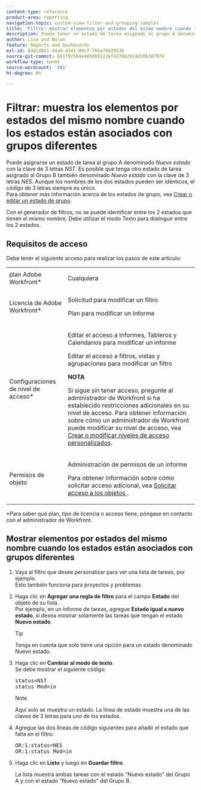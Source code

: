 ```yaml
---
content-type: reference
product-area: reporting
navigation-topic: custom-view-filter-and-grouping-samples
title: "Filtro: mostrar elementos por estados del mismo nombre cuando los estados están asociados con grupos diferentes"
description: Puede tener un estado de tarea asignado al grupo A denominado Nuevo estado con la clave de 3 letras NST. Es posible que tenga otro estado de tarea asignado al Grupo B, también denominado Nuevo estado con la clave de 3 letras NES. Aunque los nombres de los dos estados pueden ser idénticos, el código de 3 letras siempre es único. Para obtener más información sobre los estados de grupo, consulte Crear o editar un estado de grupo.
author: Lisa and Nolan
feature: Reports and Dashboards
exl-id: 8ddcd8b1-44a9-4341-80c7-76ba70d2953b
source-git-commit: 661f925b4e485069122ef4278b2914d206387974
workflow-type: tm+mt
source-wordcount: '491'
ht-degree: 0%

---
```


# Filtrar: muestra los elementos por estados del mismo nombre cuando los estados están asociados con grupos diferentes

Puede asignarse un estado de tarea al grupo A denominado *Nuevo estado* con la clave de 3 letras *NST*. Es posible que tenga otro estado de tarea asignado al Grupo B también denominado *Nuevo estado* con la clave de 3 letras *NES.* Aunque los nombres de los dos estados pueden ser idénticos, el código de 3 letras siempre es único.\
Para obtener más información acerca de los estados de grupo, vea [Crear o editar un estado de grupo](../../../administration-and-setup/manage-groups/manage-group-statuses/create-or-edit-a-group-status.md).

Con el generador de filtros, no se puede identificar entre los 2 estados que tienen el mismo nombre. Debe utilizar el modo Texto para distinguir entre los 2 estados.

## Requisitos de acceso

Debe tener el siguiente acceso para realizar los pasos de este artículo:

<table style="table-layout:auto"> 
 <col> 
 <col> 
 <tbody> 
  <tr> 
   <td role="rowheader">plan Adobe Workfront*</td> 
   <td> <p>Cualquiera</p> </td> 
  </tr> 
  <tr> 
   <td role="rowheader">Licencia de Adobe Workfront*</td> 
   <td> <p>Solicitud para modificar un filtro </p>
   <p>Plan para modificar un informe</p> </td> 
  </tr> 
  <tr> 
   <td role="rowheader">Configuraciones de nivel de acceso*</td> 
   <td> <p>Editar el acceso a Informes, Tableros y Calendarios para modificar un informe</p> <p>Editar el acceso a filtros, vistas y agrupaciones para modificar un filtro</p> <p><b>NOTA</b>

Si sigue sin tener acceso, pregunte al administrador de Workfront si ha establecido restricciones adicionales en su nivel de acceso. Para obtener información sobre cómo un administrador de Workfront puede modificar su nivel de acceso, vea <a href="../../../administration-and-setup/add-users/configure-and-grant-access/create-modify-access-levels.md" class="MCXref xref">Crear o modificar niveles de acceso personalizados</a>.</p> </td>
</tr> 
  <tr> 
   <td role="rowheader">Permisos de objeto</td> 
   <td> <p>Administración de permisos de un informe</p> <p>Para obtener información sobre cómo solicitar acceso adicional, vea <a href="../../../workfront-basics/grant-and-request-access-to-objects/request-access.md" class="MCXref xref">Solicitar acceso a los objetos </a>.</p> </td> 
  </tr> 
 </tbody> 
</table>

&#42;Para saber qué plan, tipo de licencia o acceso tiene, póngase en contacto con el administrador de Workfront.

## Mostrar elementos por estados del mismo nombre cuando los estados están asociados con grupos diferentes

1. Vaya al filtro que desee personalizar para ver una lista de tareas, por ejemplo.\
   Esto también funciona para proyectos y problemas.
1. Haga clic en **Agregar una regla de filtro** para el campo **Estado** del objeto de su lista.\
   Por ejemplo, en un informe de tareas, agregue **Estado igual a nuevo estado**, si desea mostrar solamente las tareas que tengan el estado **Nuevo estado**.

   >[!TIP]
   >
   >Tenga en cuenta que solo tiene una opción para un estado denominado Nuevo estado.

1. Haga clic en **Cambiar al modo de texto**.\
   Se debe mostrar el siguiente código:
   <pre xml:space="preserve">status=NST<br>status_Mod=in </pre>

   >[!NOTE]
   >
   >Aquí solo se muestra un estado. La línea de estado muestra una de las claves de 3 letras para uno de los estados.

1. Agregue las dos líneas de código siguientes para añadir el estado que falta en el filtro:
   <pre>OR:1:status=NES<br>OR:1:status_Mod=in</pre>

1. Haga clic en **Listo** y luego en **Guardar filtro**.

   La lista muestra ambas tareas con el estado &quot;Nuevo estado&quot; del Grupo A y con el estado &quot;Nuevo estado&quot; del Grupo B.
